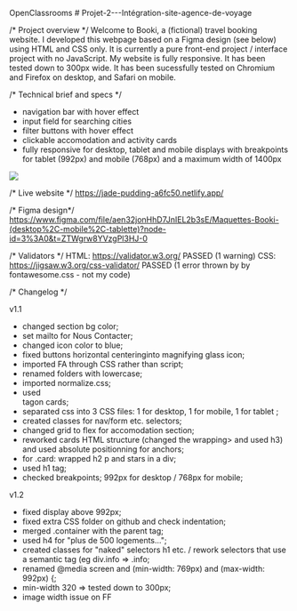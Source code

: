 OpenClassrooms # Projet-2---Intégration-site-agence-de-voyage

/* Project overview */
Welcome to Booki, a (fictional) travel booking website. I developed this webpage based on a Figma design (see below) using HTML and CSS only. It is currently a pure front-end project / interface project with no JavaScript.
My website is fully responsive. It has been tested down to 300px wide. It has been sucessfully tested on Chromium and Firefox on desktop, and Safari on mobile.

/* Technical brief and specs */
- navigation bar with hover effect
- input field for searching cities
- filter buttons with hover effect
- clickable accomodation and activity cards
- fully responsive for desktop, tablet and mobile displays with breakpoints for tablet (992px) and mobile (768px) and a maximum width of 1400px

![](https://github.com/BuckyBuck135/Projet-2---Integration-site-agence-de-voyage/blob/main/images/booki.gif)

/* Live website */
https://jade-pudding-a6fc50.netlify.app/

/* Figma design*/
https://www.figma.com/file/aen32jonHhD7JnIEL2b3sE/Maquettes-Booki-(desktop%2C-mobile%2C-tablette)?node-id=3%3A0&t=ZTWgrw8YVzgPl3HJ-0

/* Validators */
HTML: https://validator.w3.org/ PASSED (1 warning)
CSS: https://jigsaw.w3.org/css-validator/ PASSED (1 error thrown by by fontawesome.css - not my code)

/* Changelog */

v1.1
- changed section bg color;
- set mailto for Nous Contacter;
- changed icon color to blue;
- fixed buttons horizontal centeringinto magnifying glass icon;
- imported FA through CSS rather than script;
- renamed folders with lowercase;
- imported normalize.css;
- used <article> tagon cards;
- separated css into 3 CSS files: 1 for desktop, 1 for mobile, 1 for tablet ;
- created classes for nav/form etc. selectors;
- changed grid to flex for accomodation section;
- reworked cards HTML structure (changed the <a> wrapping> and used h3) and used absolute positionning for anchors;
- for .card: wrapped  h2 p and stars in a div;
- used h1 tag;
- checked breakpoints; 992px for desktop / 768px for mobile;

v1.2
-  fixed display above 992px;
-  fixed extra CSS folder on github and check indentation;
-  merged .container with the parent tag;
-  used h4 for "plus de 500 logements...";
-  created classes for "naked" selectors h1 etc. / rework selectors that use a semantic tag (eg div.info => .info;
-  renamed @media screen and (min-width: 769px) and (max-width: 992px) {;
-  min-width 320 => tested down to 300px;
-  image width issue on FF 


